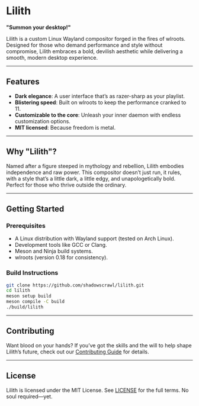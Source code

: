 # Lilith

**"Summon your desktop!"**

Lilith is a custom Linux Wayland compositor forged in the fires of wlroots. Designed for those who demand performance and style without compromise, Lilith embraces a bold, devilish aesthetic while delivering a smooth, modern desktop experience.

---

## Features

- **Dark elegance**: A user interface that’s as razer-sharp as your playlist.
- **Blistering speed**: Built on wlroots to keep the performance cranked to 11.
- **Customizable to the core**: Unleash your inner daemon with endless customization options.
- **MIT licensed**: Because freedom is metal.

---

## Why "Lilith"?

Named after a figure steeped in mythology and rebellion, Lilith embodies independence and raw power. This compositor doesn’t just run, it rules, with a style that’s a little dark, a little edgy, and unapologetically bold. Perfect for those who thrive outside the ordinary.

---

## Getting Started

### Prerequisites

- A Linux distribution with Wayland support (tested on Arch Linux).
- Development tools like GCC or Clang.
- Meson and Ninja build systems.
- wlroots (version 0.18 for consistency).

### Build Instructions

```bash
git clone https://github.com/shadowscrawl/lilith.git
cd lilith
meson setup build
meson compile -C build
./build/lilith
```

---

## Contributing

Want blood on your hands? If you’ve got the skills and the will to help shape Lilith’s future, check out our [Contributing Guide](./CONTRIBUTING.md) for details.

---

## License

Lilith is licensed under the MIT License. See [LICENSE](./LICENSE) for the full terms. No soul required—yet.
